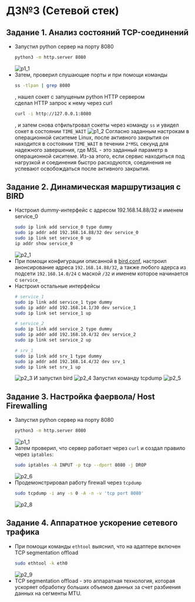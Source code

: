 # ДЗ№3 (Сетевой стек)

## Задание 1. Анализ состояний TCP-соединений

* Запустил python сервер на порту 8080
  ```bash
  python3 -m http.server 8080
  ```
  ![p1_1](./img/img1_1.png)
* Затем, проверил слушающие порты и при помощи команды 
  ```bash
  ss -tlpan | grep 8080
  ```
  , нашел сокет с запущеным python HTTP сервером  
  сделал HTTP запрос к нему через curl
  ```bash
  curl -i http://127.0.0.1:8080
  ```
  , и затем снова отфильтровал сокеты через команду `ss` и увидел сокет в состоянии `TIME_WAIT`
  ![p1_2](./img/img1_2.png)
  Согласно заданным настрокам в операционной сиситеме Linux, после активного закрытия он находится в состоянии `TIME_WAIT` в течении `2*MSL` секунд для надежного завершения, где MSL - это заданный параметр в операционной сиситеме. Из-за этого, если сервис находиться под нагрузкой и соединения быстро расходуются, соединения не успевают освобождаться после активного закрытия.

## Задание 2. Динамическая маршрутизация с BIRD

* Настроил dummy-интерфейс с адресом 192.168.14.88/32 и именем service_0
  ```bash
  sudo ip link add service_0 type dummy
  sudo ip addr add 192.168.14.88/32 dev service_0
  sudo ip link set service_0 up
  ip addr show service_0
  ```
  ![p2_1](./img/img2_1.png)
* При помощи конфигурации описанной в [bird.conf](./bird.conf), настроил анонсирование адреса `192.168.14.88/32`, а также любого адерса из подсети `192.168.14.0/24` с маской `/32` и именем которое начинается с `service_`
* Настроил остальные интерфейсы
  ```bash
  # service_1
  sudo ip link add service_1 type dummy
  sudo ip addr add 192.168.14.1/30 dev service_1
  sudo ip link set service_1 up

  # service_2
  sudo ip link add service_2 type dummy
  sudo ip addr add 192.168.10.4/32 dev service_2
  sudo ip link set service_2 up

  # srv_1
  sudo ip link add srv_1 type dummy
  sudo ip addr add 192.168.14.4/32 dev srv_1
  sudo ip link set srv_1 up
  ```
  ![p2_3](./img/img2_3.png)
  И запустил bird
  ![p2_4](./img/img2_4.png)
  Запустил команду tcpdump
  ![p2_5](./img/img2_5.png)


## Задание 3. Настройка фаервола/ Host Firewalling

* Запустил python сервер на порту 8080
  ```bash
  python3 -m http.server 8080
  ```
  ![p1_1](./img/img1_1.png)
* Затем проверил, что сервер работает через `curl` и создал правило через `iptables`:
  ```bash
  sudo iptables -A INPUT -p tcp --dport 8080 -j DROP
  ```
  ![p2_6](./img/img2_6.png)
* Продемонстрировал работу firewall через `tcpdump`
  ```bash
  sudo tcpdump -i any -s 0 -A -n -v 'tcp port 8080'
  ```
  ![p2_8](./img/img2_8.png)

## Задание 4. Аппаратное ускорение сетевого трафика

* При помощи команды `ethtool` выяснил, что на адаптере включен TCP segmentation offload
  ```bash
  sudo ethtool -k eth0
  ```
  ![p2_9](./img/img2_9.png)
* TCP segmentation offload - это аппаратная технология, которая ускоряет обработку больших объемов данных за счет разбиения данных на сегменты MTU.